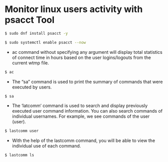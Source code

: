 
# Monitor linux users activity with psacct Tool


```bash
$ sudo dnf install psacct -y
```

```bash
$ sudo systemctl enable psacct --now
```

- ac command without specifying any argument will display total statistics of connect time in hours based on the user logins/logouts from the current wtmp file.

```bash
$ ac
```

- The “sa” command is used to print the summary of commands that were executed by users.

```bash
$ sa
```

- The ‘latcomm‘ command is used to search and display previously executed user command information. You can also search commands of individual usernames. For example, we see commands of the user (user).

```bash
$ lastcomm user
```

- With the help of the lastcomm command, you will be able to view the individual use of each command.

```bash
$ lastcomm ls
```